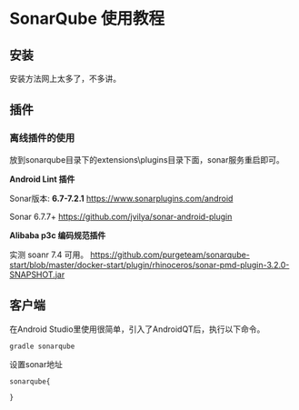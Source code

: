 # SonarQube 使用教程

## 安装

安装方法网上太多了，不多讲。

## 插件

### 离线插件的使用

放到sonarqube目录下的extensions\plugins目录下面，sonar服务重启即可。

**Android Lint 插件**

Sonar版本: **6.7-7.2.1**
https://www.sonarplugins.com/android

Sonar 6.7.7+
https://github.com/jvilya/sonar-android-plugin

**Alibaba p3c 编码规范插件**

实测 soanr 7.4 可用。
https://github.com/purgeteam/sonarqube-start/blob/master/docker-start/plugin/rhinoceros/sonar-pmd-plugin-3.2.0-SNAPSHOT.jar





## 客户端

在Android Studio里使用很简单，引入了AndroidQT后，执行以下命令。

```
gradle sonarqube
```

设置sonar地址

```
sonarqube{

}
```

